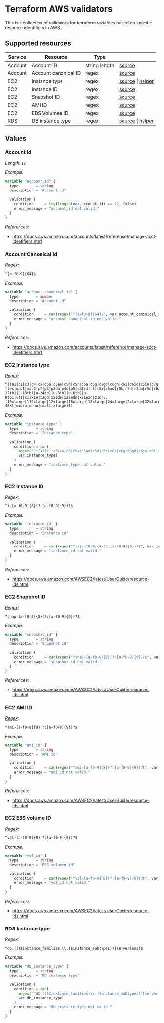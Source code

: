 # Terraform AWS validators

This is a collection of validators for terraform variables based on specific resource identifiers in AWS.

## Supported resources

| Service | Resource             | Type          |                                                                     |
| ------- | -------------------- | ------------- | ------------------------------------------------------------------- |
| Account | Account ID           | string length | [source](#account-id)                                               |
| Account | Account canonical ID | regex         | [source](#account-canonical-id)                                     |
| EC2     | Instance type        | regex         | [source](#ec2-instance-type) \| [helper](./helpers/instance_types/) |
| EC2     | Instance ID          | regex         | [source](#ec2-instance-id)                                          |
| EC2     | Snapshot ID          | regex         | [source](#ec2-snapshot-id)                                          |
| EC2     | AMI ID               | regex         | [source](#ec2-ami-id)                                               |
| EC2     | EBS Volumen ID       | regex         | [source](#ec2-ebs-volume-id)                                        |
| RDS     | DB instance type     | regex         | [source](#instance-type) \| [helper](./helpers/db_instance_types//) |

## Values

### Account id

_Length:_ `12`

_Example:_

```terraform
variable "account_id" {
  type        = string
  description = "Account id"

  validation {
    condition     = try(length(var.account_id) == 12, false)
    error_message = "account_id not valid."
  }
}
```

_References:_

- https://docs.aws.amazon.com/accounts/latest/reference/manage-acct-identifiers.html

### Account Canonical id

_[Regex](https://regex101.com/r/4HHgsB/1):_

```regex
^[a-f0-9]{64}$
```

_Example:_

```terraform
variable "account_canonical_id" {
  type        = number
  description = "Account id"

  validation {
    condition     = can(regex("^[a-f0-9]{64}$", var.account_canonical_id))
    error_message = "account_canonical_id not valid."
  }
}
```

_References:_

- https://docs.aws.amazon.com/accounts/latest/reference/manage-acct-identifiers.html

### EC2 Instance type

_[Regex](https://regex101.com/r/xDUHtV):_

```regex
^((a1|c1|c3|c4|c5|c5a|c5ad|c5d|c5n|c6a|c6g|c6gd|c6gn|c6i|c6id|c6in|c7g|c7gd|c7gn|d2|d3|d3en|dl1|f1|g2|g3|g3s|g4ad|g4dn|g5|g5g|h1|hpc7g|i2|i3|i3en|i4g|i4i|im4gn|inf1|inf2|is4gen|m1|m2|m3|m4|m5|m5a|m5ad|m5d|m5dn|m5n|m5zn|m6a|m6g|m6gd|m6i|m6id|m6idn|m6in|m7a|m7g|m7gd|m7i|m7i-flex|mac1|mac2|p2|p3|p3dn|p4d|p5|r3|r4|r5|r5a|r5ad|r5b|r5d|r5dn|r5n|r6a|r6g|r6gd|r6i|r6id|r6idn|r6in|r7g|r7gd|t1|t2|t3|t3a|t4g|trn1|trn1n|u-12tb1|u-18tb1|u-24tb1|u-3tb1|u-6tb1|u-9tb1|vt1|x1|x1e|x2gd|x2idn|x2iedn|x2iezn|z1d)\.(10xlarge|112xlarge|12xlarge|16xlarge|18xlarge|24xlarge|2xlarge|32xlarge|3xlarge|48xlarge|4xlarge|56xlarge|6xlarge|8xlarge|9xlarge|large|medium|metal|metal-48xl|micro|nano|small|xlarge)$)
```

_Example:_

```terraform
variable "instance_type" {
  type        = string
  description = "Instance type"

  validation {
    condition = can(
      regex("^((a1|c1|c3|c4|c5|c5a|c5ad|c5d|c5n|c6a|c6g|c6gd|c6gn|c6i|c6id|c6in|c7g|c7gd|c7gn|d2|d3|d3en|dl1|f1|g2|g3|g3s|g4ad|g4dn|g5|g5g|h1|hpc7g|i2|i3|i3en|i4g|i4i|im4gn|inf1|inf2|is4gen|m1|m2|m3|m4|m5|m5a|m5ad|m5d|m5dn|m5n|m5zn|m6a|m6g|m6gd|m6i|m6id|m6idn|m6in|m7a|m7g|m7gd|m7i|m7i-flex|mac1|mac2|p2|p3|p3dn|p4d|p5|r3|r4|r5|r5a|r5ad|r5b|r5d|r5dn|r5n|r6a|r6g|r6gd|r6i|r6id|r6idn|r6in|r7g|r7gd|t1|t2|t3|t3a|t4g|trn1|trn1n|u-12tb1|u-18tb1|u-24tb1|u-3tb1|u-6tb1|u-9tb1|vt1|x1|x1e|x2gd|x2idn|x2iedn|x2iezn|z1d)\\.(10xlarge|112xlarge|12xlarge|16xlarge|18xlarge|24xlarge|2xlarge|32xlarge|3xlarge|48xlarge|4xlarge|56xlarge|6xlarge|8xlarge|9xlarge|large|medium|metal|metal-48xl|micro|nano|small|xlarge)$)",
      var.instance_type)
    )
    error_message = "instance_type not valid."
  }
}
```

### EC2 Instance ID

_Regex:_

```regex
^i-[a-f0-9]{8}(?:[a-f0-9]{9})?$
```

_Example:_

```terraform
variable "instance_id" {
  type        = string
  description = "Instance id"

  validation {
    condition     = can(regex("^i-[a-f0-9]{8}(?:[a-f0-9]{9})?$", var.instance_id))
    error_message = "instance_id not valid."
  }
}
```

_References:_

- https://docs.aws.amazon.com/AWSEC2/latest/UserGuide/resource-ids.html

### EC2 Snapshot ID

_[Regex](https://regex101.com/r/t84EIN):_

```regex
^snap-[a-f0-9]{8}(?:[a-f0-9]{9})?$
```

_Example:_

```terraform
variable "snapshot_id" {
  type        = string
  description = "Snapshot id"

  validation {
    condition     = can(regex("^snap-[a-f0-9]{8}(?:[a-f0-9]{9})?$", var.snapshot_id))
    error_message = "snapshot_id not valid."
  }
}
```

_References:_

- https://docs.aws.amazon.com/AWSEC2/latest/UserGuide/resource-ids.html

### EC2 AMI ID

_[Regex](https://regex101.com/r/XutkE3):_

```regex
^ami-[a-f0-9]{8}(?:[a-f0-9]{9})?$
```

_Example:_

```terraform
variable "ami_id" {
  type        = string
  description = "AMI id"

  validation {
    condition     = can(regex("^ami-[a-f0-9]{8}(?:[a-f0-9]{9})?$", var.ami_id))
    error_message = "ami_id not valid."
  }
}
```

_References:_

- https://docs.aws.amazon.com/AWSEC2/latest/UserGuide/resource-ids.html

### EC2 EBS volume ID

_[Regex](https://regex101.com/r/HX4XFb):_

```regex
^vol-[a-f0-9]{8}(?:[a-f0-9]{9})?$
```

_Example:_

```terraform
variable "vol_id" {
  type        = string
  description = "EBS volumen id"

  validation {
    condition     = can(regex("^vol-[a-f0-9]{8}(?:[a-f0-9]{9})?$", var.vol_id))
    error_message = "vol_id not valid."
  }
}
```

_References:_

- https://docs.aws.amazon.com/AWSEC2/latest/UserGuide/resource-ids.html

### RDS Instance type

_Regex:_

```regex
^db.((($instance_families)\\.($instance_subtypes))|serverless)$
```

_Example:_

```terraform
variable "db_instance_type" {
  type        = string
  description = "DB instance type"

  validation {
    condition = can(
      regex("^db.((($instance_families)\\.($instance_subtypes))|serverless)$",
      var.db_instance_type)
    )
    error_message = "db_instance_type not valid."
  }
}
```
